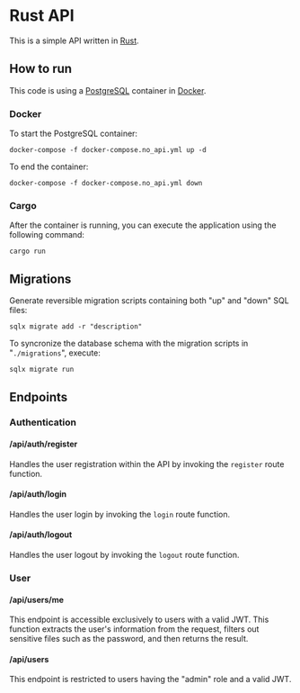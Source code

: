 # Rust API

This is a simple API written in [Rust](https://www.rust-lang.org/).

## How to run

This code is using a [PostgreSQL](https://www.postgresql.org/) container in [Docker](https://www.docker.com/).

### Docker

To start the PostgreSQL container:

`docker-compose -f docker-compose.no_api.yml up -d`

To end the container:

`docker-compose -f docker-compose.no_api.yml down`

### Cargo

After the container is running, you can execute the application using the following command:

`cargo run`

## Migrations

Generate reversible migration scripts containing both "up" and "down" SQL files:

`sqlx migrate add -r "description"`

To syncronize the database schema with the migration scripts in "`./migrations`", execute:

`sqlx migrate run`

## Endpoints

### Authentication

#### /api/auth/register

Handles the user registration within the API by invoking the `register` route function.

#### /api/auth/login

Handles the user login by invoking the `login` route function.

#### /api/auth/logout

Handles the user logout by invoking the `logout` route function.

### User

#### /api/users/me

This endpoint is accessible exclusively to users with a valid JWT. This function extracts the user's information from the request, filters out sensitive files such as the password, and then returns the result.

#### /api/users

This endpoint is restricted to users having the "admin" role and a valid JWT.
